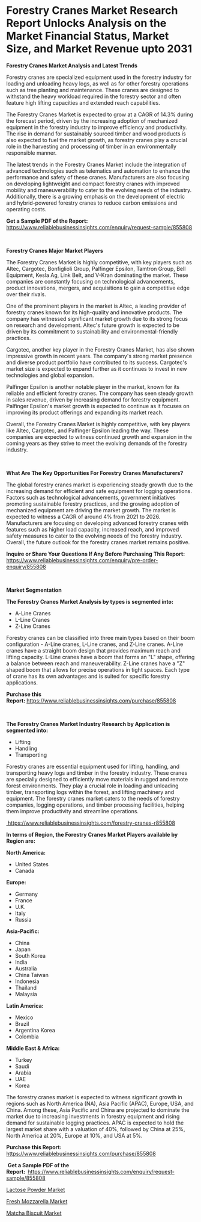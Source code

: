 <p><h1>Forestry Cranes Market Research Report Unlocks Analysis on the Market Financial Status, Market Size, and Market Revenue upto 2031</h1></p><p><strong>Forestry Cranes Market Analysis and Latest Trends</strong></p>
<p><p>Forestry cranes are specialized equipment used in the forestry industry for loading and unloading heavy logs, as well as for other forestry operations such as tree planting and maintenance. These cranes are designed to withstand the heavy workload required in the forestry sector and often feature high lifting capacities and extended reach capabilities.</p><p>The Forestry Cranes Market is expected to grow at a CAGR of 14.3% during the forecast period, driven by the increasing adoption of mechanized equipment in the forestry industry to improve efficiency and productivity. The rise in demand for sustainably sourced timber and wood products is also expected to fuel the market growth, as forestry cranes play a crucial role in the harvesting and processing of timber in an environmentally responsible manner.</p><p>The latest trends in the Forestry Cranes Market include the integration of advanced technologies such as telematics and automation to enhance the performance and safety of these cranes. Manufacturers are also focusing on developing lightweight and compact forestry cranes with improved mobility and maneuverability to cater to the evolving needs of the industry. Additionally, there is a growing emphasis on the development of electric and hybrid-powered forestry cranes to reduce carbon emissions and operating costs.</p></p>
<p><strong>Get a Sample PDF of the Report:&nbsp;</strong> <a href="https://www.reliablebusinessinsights.com/enquiry/request-sample/855808">https://www.reliablebusinessinsights.com/enquiry/request-sample/855808</a></p>
<p>&nbsp;</p>
<p><strong>Forestry Cranes Major Market Players</strong></p>
<p><p>The Forestry Cranes Market is highly competitive, with key players such as Altec, Cargotec, Bonfiglioli Group, Palfinger Epsilon, Tamtron Group, Bell Equipment, Kesla Ag, Link Belt, and V-Kran dominating the market. These companies are constantly focusing on technological advancements, product innovations, mergers, and acquisitions to gain a competitive edge over their rivals.</p><p>One of the prominent players in the market is Altec, a leading provider of forestry cranes known for its high-quality and innovative products. The company has witnessed significant market growth due to its strong focus on research and development. Altec's future growth is expected to be driven by its commitment to sustainability and environmental-friendly practices.</p><p>Cargotec, another key player in the Forestry Cranes Market, has also shown impressive growth in recent years. The company's strong market presence and diverse product portfolio have contributed to its success. Cargotec's market size is expected to expand further as it continues to invest in new technologies and global expansion.</p><p>Palfinger Epsilon is another notable player in the market, known for its reliable and efficient forestry cranes. The company has seen steady growth in sales revenue, driven by increasing demand for forestry equipment. Palfinger Epsilon's market growth is expected to continue as it focuses on improving its product offerings and expanding its market reach.</p><p>Overall, the Forestry Cranes Market is highly competitive, with key players like Altec, Cargotec, and Palfinger Epsilon leading the way. These companies are expected to witness continued growth and expansion in the coming years as they strive to meet the evolving demands of the forestry industry.</p></p>
<p>&nbsp;</p>
<p><strong>What Are The Key Opportunities For Forestry Cranes Manufacturers?</strong></p>
<p><p>The global forestry cranes market is experiencing steady growth due to the increasing demand for efficient and safe equipment for logging operations. Factors such as technological advancements, government initiatives promoting sustainable forestry practices, and the growing adoption of mechanized equipment are driving the market growth. The market is expected to witness a CAGR of around 4% from 2021 to 2026. Manufacturers are focusing on developing advanced forestry cranes with features such as higher load capacity, increased reach, and improved safety measures to cater to the evolving needs of the forestry industry. Overall, the future outlook for the forestry cranes market remains positive.</p></p>
<p><strong>Inquire or Share Your Questions If Any Before Purchasing This Report:</strong> <a href="https://www.reliablebusinessinsights.com/enquiry/pre-order-enquiry/855808">https://www.reliablebusinessinsights.com/enquiry/pre-order-enquiry/855808</a></p>
<p>&nbsp;</p>
<p><strong>Market Segmentation</strong></p>
<p><strong>The Forestry Cranes Market Analysis by types is segmented into:</strong></p>
<p><ul><li>A-Line Cranes</li><li>L-Line Cranes</li><li>Z-Line Cranes</li></ul></p>
<p><p>Forestry cranes can be classified into three main types based on their boom configuration - A-Line cranes, L-Line cranes, and Z-Line cranes. A-Line cranes have a straight boom design that provides maximum reach and lifting capacity. L-Line cranes have a boom that forms an "L" shape, offering a balance between reach and maneuverability. Z-Line cranes have a "Z" shaped boom that allows for precise operations in tight spaces. Each type of crane has its own advantages and is suited for specific forestry applications.</p></p>
<p><strong>Purchase this Report:&nbsp;</strong><a href="https://www.reliablebusinessinsights.com/purchase/855808">https://www.reliablebusinessinsights.com/purchase/855808</a></p>
<p>&nbsp;</p>
<p><strong>The Forestry Cranes Market Industry Research by Application is segmented into:</strong></p>
<p><ul><li>Lifting</li><li>Handling</li><li>Transporting</li></ul></p>
<p><p>Forestry cranes are essential equipment used for lifting, handling, and transporting heavy logs and timber in the forestry industry. These cranes are specially designed to efficiently move materials in rugged and remote forest environments. They play a crucial role in loading and unloading timber, transporting logs within the forest, and lifting machinery and equipment. The forestry cranes market caters to the needs of forestry companies, logging operations, and timber processing facilities, helping them improve productivity and streamline operations.</p></p>
<p><a href="https://www.reliablebusinessinsights.com/forestry-cranes-r855808">&nbsp;https://www.reliablebusinessinsights.com/forestry-cranes-r855808</a></p>
<p><strong>In terms of Region, the Forestry Cranes Market Players available by Region are:</strong></p>
<p>
    <p> <strong> North America: </strong>
        <ul>
            <li>United States</li>
            <li>Canada</li>
        </ul>
        </p> 
    <p> <strong> Europe: </strong>
        <ul>
            <li>Germany</li>
            <li>France</li>
            <li>U.K.</li>
            <li>Italy</li>
            <li>Russia</li>
        </ul>
        </p> 
    <p> <strong> Asia-Pacific: </strong>
        <ul>
            <li>China</li>
            <li>Japan</li>
            <li>South Korea</li>
            <li>India</li>
            <li>Australia</li>
            <li>China Taiwan</li>
            <li>Indonesia</li>
            <li>Thailand</li>
            <li>Malaysia</li>
        </ul>
        </p> 
    <p> <strong> Latin America: </strong>
        <ul>
            <li>Mexico</li>
            <li>Brazil</li>
            <li>Argentina Korea</li>
            <li>Colombia</li>
        </ul>
        </p> 
    <p> <strong> Middle East & Africa: </strong>
        <ul>
            <li>Turkey</li>
            <li>Saudi</li>
            <li>Arabia</li>
            <li>UAE</li>
            <li>Korea</li>
        </ul>
    </p>
    </p>
<p><p>The forestry cranes market is expected to witness significant growth in regions such as North America (NA), Asia Pacific (APAC), Europe, USA, and China. Among these, Asia Pacific and China are projected to dominate the market due to increasing investments in forestry equipment and rising demand for sustainable logging practices. APAC is expected to hold the largest market share with a valuation of 40%, followed by China at 25%, North America at 20%, Europe at 10%, and USA at 5%.</p></p>
<p><strong>Purchase this Report: </strong><a href="https://www.reliablebusinessinsights.com/purchase/855808">https://www.reliablebusinessinsights.com/purchase/855808</a></p>
<p>&nbsp;<strong>Get a Sample PDF of the Report:&nbsp;&nbsp;</strong><a href="https://www.reliablebusinessinsights.com/enquiry/request-sample/855808">https://www.reliablebusinessinsights.com/enquiry/request-sample/855808</a></p>
<p><strong></strong></p>
<p><p><a href="https://medium.com/@soloncarter54/global-lactose-powder-industry-research-report-competitive-landscape-market-size-regional-status-ca0850e2f449">Lactose Powder Market</a></p><p><a href="https://medium.com/@obiemante_40648/global-fresh-mozzarella-market-exploring-market-share-market-trends-and-future-growth-534a447d6f77">Fresh Mozzarella Market</a></p><p><a href="https://medium.com/@berugaru/matcha-biscuit-market-size-is-growing-at-cagr-of-5-3-0556c6874e8d">Matcha Biscuit Market</a></p></p>